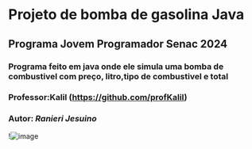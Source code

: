 # Projeto de bomba de gasolina Java
## Programa Jovem Programador Senac 2024
### Programa feito em java onde ele simula uma bomba de combustivel com preço, litro,tipo de combustivel e total 

### Professor:Kalil (https://github.com/profKalil)

### Autor: *Ranieri Jesuino*

!![image](https://github.com/Ranierij/Bomba-De-Gasolina/assets/95530644/65ed21a1-9a88-4494-a8fd-9b96a91fb580)
